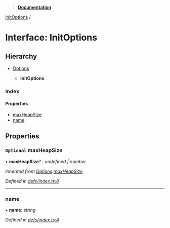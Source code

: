 > **[Documentation](../README.md)**

[InitOptions](initoptions.md) /

# Interface: InitOptions

## Hierarchy

* [Options](options.md)

  * **InitOptions**

### Index

#### Properties

* [maxHeapSize](initoptions.md#optional-maxheapsize)
* [name](initoptions.md#name)

## Properties

### `Optional` maxHeapSize

• **maxHeapSize**? : *undefined | number*

*Inherited from [Options](options.md).[maxHeapSize](options.md#optional-maxheapsize)*

*Defined in [defs/index.ts:8](https://github.com/badbatch/cachemap/blob/f0089aa/packages/map/src/defs/index.ts#L8)*

___

###  name

• **name**: *string*

*Defined in [defs/index.ts:4](https://github.com/badbatch/cachemap/blob/f0089aa/packages/map/src/defs/index.ts#L4)*